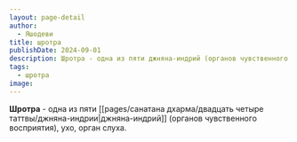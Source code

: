 ```yaml
---
layout: page-detail
author:
  - Яшодеви
title: шротра
publishDate: 2024-09-01
description: Шротра - одна из пяти джняна-индрий (органов чувственного восприятия), ухо, орган слуха.
tags:
  - шротра
image:
---
```

**Шротра** - одна из пяти [[pages/санатана дхарма/двадцать четыре таттвы/джняна-индрии|джняна-индрий]] (органов чувственного восприятия), ухо, орган слуха.


